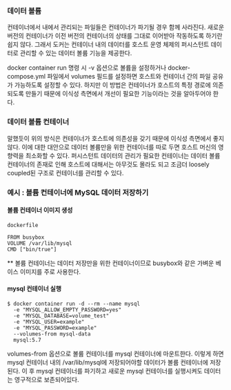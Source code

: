 ### 데이터 볼륨
컨테이너에서 내에서 관리되는 파일들은 컨테이너가 파기될 경우 함께 사라진다. 새로운 버전의 컨테이너가 이전 버전의 컨테이너의 상태를 그대로 이어받아
작동하도록 하기란 쉽지 않다. 그래서 도커는 컨테이너 내의 데이터를 호스트 운영 체제의 퍼시스턴트 데이터로 관리할 수 있는 데이터 볼륨 기능을 제공한다.

docker container run 명령 시 -v 옵션으로 볼륨을 설정하거나 docker-compose.yml 파일에서 volumes 필드를 설정하면 호스트와 컨테이너 간의 파일 공유가 가능하도록 설정할 수 있다.
하지만 이 방법은 컨테이너가 호스트의 특정 경로에 의존되도록 만들기 때문에 이식성 측면에서 개선이 필요한 기능이라는 것을 알아두어야 한다.

### 데이터 볼륨 컨테이너
말했듯이 위의 방식은 컨테이너가 호스트에 의존성을 갖기 때문에 이식성 측면에서 좋지 않다. 이에 대한 대안으로 데이터 볼륨만을 위한 컨테이너를 따로 두면 호스트 머신의 영향력을 최소화할 수 있다.
퍼시스턴트 데이터의 관리가 필요한 컨테이너는 데이터 볼륨 컨테이너의 존재로 인해 호스트에 대해서는 아무것도 몰라도 되고 조금더 loosely coupled된 구조로 컨테이너를 관리할 수 있다.

### 예시 : 볼륨 컨테이너에 MySQL 데이터 저장하기
#### 볼륨 컨테이너 이미지 생성
`dockerfile`
```
FROM busybox
VOLUME /var/lib/mysql
CMD ["bin/true"]
```
** 볼륨 컨테이너는 데이터 저장만을 위한 컨테이너이므로 busybox와 같은 가벼운 베이스 이미지를 주로 사용한다.

#### mysql 컨테이너 실행
```
$ docker container run -d --rm --name mysql
  -e "MYSQL_ALLOW_EMPTY_PASSWORD=yes"
  -e "MYSQL_DATABASE=volume_test"
  -e "MYSQL_USER=example"
  -e "MYSQL_PASSWORD=example"
  --volumes-from mysql-data
  mysql:5.7
```
volumes-from 옵션으로 볼륨 컨테이너를 mysql 컨테이너에 마운트한다. 이렇게 하면 mysql 컨테이너 내의 /var/lib/mysql에 저장되어야할 데이터가
볼륨 컨테이너에 저장된다. 이 후 mysql 컨테이너를 파기하고 새로운 mysql 컨테이너를 실행시켜도 데이터는 영구적으로 보존되어있다.
